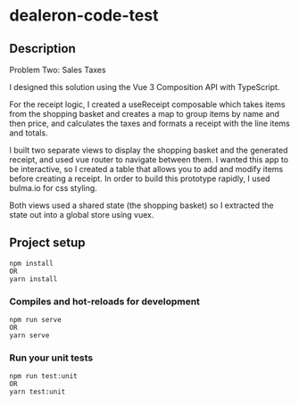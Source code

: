 # dealeron-code-test

## Description

Problem Two: Sales Taxes

I designed this solution using the Vue 3 Composition API with TypeScript.

For the receipt logic, I created a useReceipt composable which takes items from the shopping basket and creates a map to group items by name and then price, and calculates the taxes and formats a receipt with the line items and totals.

I built two separate views to display the shopping basket and the generated receipt, and used vue router to navigate between them. I wanted this app to be interactive, so I created a table that allows you to add and modify items before creating a receipt. In order to build this prototype rapidly, I used bulma.io for css styling. 

Both views used a shared state (the shopping basket) so I extracted the state out into a global store using vuex.


## Project setup
```
npm install
OR
yarn install
```

### Compiles and hot-reloads for development
```
npm run serve
OR
yarn serve
```

### Run your unit tests
```
npm run test:unit
OR
yarn test:unit
```